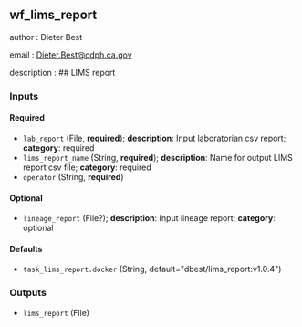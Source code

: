 
## wf_lims_report

author
: Dieter Best

email
: Dieter.Best@cdph.ca.gov

description
: ## LIMS report

### Inputs

#### Required

  * `lab_report` (File, **required**); **description**: Input laboratorian csv report; **category**: required
  * `lims_report_name` (String, **required**); **description**: Name for output LIMS report csv file; **category**: required
  * `operator` (String, **required**)

#### Optional

  * `lineage_report` (File?); **description**: Input lineage report; **category**: optional

#### Defaults

  * `task_lims_report.docker` (String, default="dbest/lims_report:v1.0.4")

### Outputs

  * `lims_report` (File)
